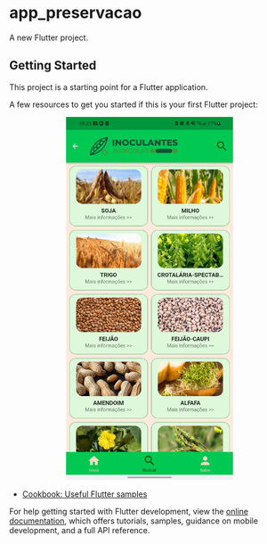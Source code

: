 # app_preservacao

A new Flutter project.

## Getting Started

This project is a starting point for a Flutter application.

A few resources to get you started if this is your first Flutter project:
<div style='display:flex;flex-direction:column;justify-content:center;align-items:center;'>
<a href="https://youtu.be/FRONnF87BdE">
  <img src="https://github.com/Carlos-Eduardo-Guedes-01/insumos/blob/main/apresentacao/Screenshot_20230709-192326.jpg" alt="Clique aqui" width="300">
</a>
</div>


- [Cookbook: Useful Flutter samples](https://docs.flutter.dev/cookbook)

For help getting started with Flutter development, view the
[online documentation](https://docs.flutter.dev/), which offers tutorials,
samples, guidance on mobile development, and a full API reference.
